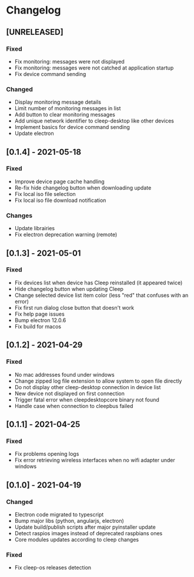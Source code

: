 # Changelog

## [UNRELEASED]
### Fixed
* Fix monitoring: messages were not displayed
* Fix monitoring: messages were not catched at application startup
* Fix device command sending

### Changed
* Display monitoring message details
* Limit number of monitoring messages in list
* Add button to clear monitoring messages
* Add unique network identifier to cleep-desktop like other devices
* Implement basics for device command sending
* Update electron

## [0.1.4] - 2021-05-18
### Fixed
* Improve device page cache handling
* Re-fix hide changelog button when downloading update
* Fix local iso file selection
* Fix local iso file download notification

### Changes
* Update librairies
* Fix electron deprecation warning (remote)

## [0.1.3] - 2021-05-01
### Fixed
* Fix devices list when device has Cleep reinstalled (it appeared twice)
* Hide changelog button when updating Cleep
* Change selected device list item color (less "red" that confuses with an error)
* Fix first run dialog close button that doesn't work
* Fix help page issues
* Bump electron 12.0.6
* Fix build for macos

## [0.1.2] - 2021-04-29
### Fixed
* No mac addresses found under windows
* Change zipped log file extension to allow system to open file directly
* Do not display other cleep-desktop connection in device list
* New device not displayed on first connection
* Trigger fatal error when cleepdesktopcore binary not found
* Handle case when connection to cleepbus failed

## [0.1.1] - 2021-04-25
### Fixed
* Fix problems opening logs
* Fix error retrieving wireless interfaces when no wifi adapter under windows

## [0.1.0] - 2021-04-19
### Changed
* Electron code migrated to typescript
* Bump major libs (python, angularjs, electron)
* Update build/publish scripts after major pyinstaller update
* Detect raspios images instead of deprecated raspbians ones
* Core modules updates according to cleep changes

### Fixed
* Fix cleep-os releases detection